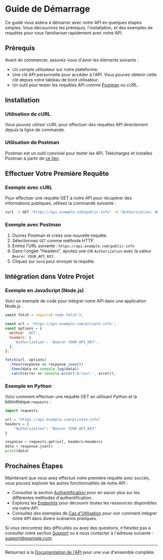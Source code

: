 # Guide de Démarrage

Ce guide vous aidera à démarrer avec notre API en quelques étapes simples. Vous découvrirez les prérequis, l'installation, et des exemples de requêtes pour vous familiariser rapidement avec notre API.

## Prérequis

Avant de commencer, assurez-vous d'avoir les éléments suivants :

- Un compte utilisateur sur notre plateforme.
- Une clé API personnelle pour accéder à l'API. Vous pouvez obtenir cette clé depuis votre tableau de bord utilisateur.
- Un outil pour tester les requêtes API comme [Postman](https://www.postman.com/) ou cURL.

## Installation

### Utilisation de cURL

Vous pouvez utiliser cURL pour effectuer des requêtes API directement depuis la ligne de commande.

### Utilisation de Postman

Postman est un outil convivial pour tester les API. Téléchargez et installez Postman à partir de [ce lien](https://www.postman.com/downloads/).

## Effectuer Votre Première Requête

### Exemple avec cURL

Pour effectuer une requête GET à notre API pour récupérer des informations publiques, utilisez la commande suivante :

```bash
curl -X GET "https://api.example.com/public-info" -H "Authorization: Bearer YOUR_API_KEY"
```

### Exemple avec Postman

1. Ouvrez Postman et créez une nouvelle requête.
2. Sélectionnez `GET` comme méthode HTTP.
3. Entrez l'URL suivante : `https://api.example.com/public-info`
4. Dans l'onglet "Headers", ajoutez une clé `Authorization` avec la valeur `Bearer YOUR_API_KEY`.
5. Cliquez sur `Send` pour envoyer la requête.

## Intégration dans Votre Projet

### Exemple en JavaScript (Node.js)

Voici un exemple de code pour intégrer notre API dans une application Node.js :

```javascript
const fetch = require('node-fetch');

const url = 'https://api.example.com/private-info';
const options = {
  method: 'GET',
  headers: {
    'Authorization': 'Bearer YOUR_API_KEY',
  },
};

fetch(url, options)
  .then(response => response.json())
  .then(data => console.log(data))
  .catch(error => console.error('Erreur:', error));
```

### Exemple en Python

Voici comment effectuer une requête GET en utilisant Python et la bibliothèque `requests` :

```python
import requests

url = "https://api.example.com/private-info"
headers = {
    "Authorization": "Bearer YOUR_API_KEY"
}

response = requests.get(url, headers=headers)
data = response.json()
print(data)
```

## Prochaines Étapes

Maintenant que vous avez effectué votre première requête avec succès, vous pouvez explorer les autres fonctionnalités de notre API :

- Consultez la section [Authentification](authentification) pour en savoir plus sur les différentes méthodes d'authentification.
- Explorez les [Endpoints](endpoints/overview) pour découvrir toutes les ressources disponibles via notre API.
- Consultez des exemples de [Cas d'Utilisation](use-cases) pour voir comment intégrer notre API dans divers scénarios pratiques.

Si vous rencontrez des difficultés ou avez des questions, n'hésitez pas à consulter notre section [Support](../support/contact) ou à nous contacter à l'adresse suivante : support@example.com.

---

Retournez à la [Documentation de l'API](intro) pour une vue d'ensemble complète.
